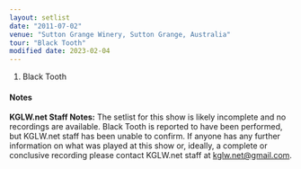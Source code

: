 ```yaml
---
layout: setlist
date: "2011-07-02"
venue: "Sutton Grange Winery, Sutton Grange, Australia"
tour: "Black Tooth"
modified date: 2023-02-04
---
```



 1. Black Tooth

#### Notes

**KGLW.net Staff Notes:** The setlist for this show is likely incomplete and no recordings are available. Black Tooth is reported to have been performed, but KGLW.net staff has been unable to confirm. If anyone has any further information on what was played at this show or, ideally, a complete or conclusive recording please contact KGLW.net staff at kglw.net@gmail.com.
